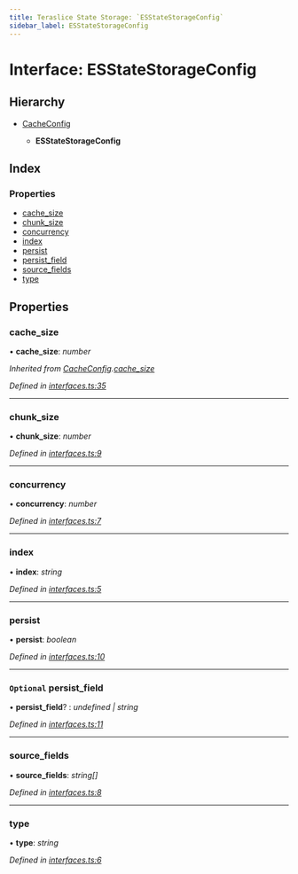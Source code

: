 ```yaml
---
title: Teraslice State Storage: `ESStateStorageConfig`
sidebar_label: ESStateStorageConfig
---
```


# Interface: ESStateStorageConfig

## Hierarchy

* [CacheConfig](cacheconfig.md)

  * **ESStateStorageConfig**

## Index

### Properties

* [cache_size](esstatestorageconfig.md#cache_size)
* [chunk_size](esstatestorageconfig.md#chunk_size)
* [concurrency](esstatestorageconfig.md#concurrency)
* [index](esstatestorageconfig.md#index)
* [persist](esstatestorageconfig.md#persist)
* [persist_field](esstatestorageconfig.md#optional-persist_field)
* [source_fields](esstatestorageconfig.md#source_fields)
* [type](esstatestorageconfig.md#type)

## Properties

###  cache_size

• **cache_size**: *number*

*Inherited from [CacheConfig](cacheconfig.md).[cache_size](cacheconfig.md#cache_size)*

*Defined in [interfaces.ts:35](https://github.com/terascope/teraslice/blob/fd211a8bb/packages/teraslice-state-storage/src/interfaces.ts#L35)*

___

###  chunk_size

• **chunk_size**: *number*

*Defined in [interfaces.ts:9](https://github.com/terascope/teraslice/blob/fd211a8bb/packages/teraslice-state-storage/src/interfaces.ts#L9)*

___

###  concurrency

• **concurrency**: *number*

*Defined in [interfaces.ts:7](https://github.com/terascope/teraslice/blob/fd211a8bb/packages/teraslice-state-storage/src/interfaces.ts#L7)*

___

###  index

• **index**: *string*

*Defined in [interfaces.ts:5](https://github.com/terascope/teraslice/blob/fd211a8bb/packages/teraslice-state-storage/src/interfaces.ts#L5)*

___

###  persist

• **persist**: *boolean*

*Defined in [interfaces.ts:10](https://github.com/terascope/teraslice/blob/fd211a8bb/packages/teraslice-state-storage/src/interfaces.ts#L10)*

___

### `Optional` persist_field

• **persist_field**? : *undefined | string*

*Defined in [interfaces.ts:11](https://github.com/terascope/teraslice/blob/fd211a8bb/packages/teraslice-state-storage/src/interfaces.ts#L11)*

___

###  source_fields

• **source_fields**: *string[]*

*Defined in [interfaces.ts:8](https://github.com/terascope/teraslice/blob/fd211a8bb/packages/teraslice-state-storage/src/interfaces.ts#L8)*

___

###  type

• **type**: *string*

*Defined in [interfaces.ts:6](https://github.com/terascope/teraslice/blob/fd211a8bb/packages/teraslice-state-storage/src/interfaces.ts#L6)*
